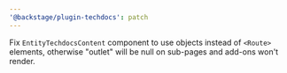 ```yaml
---
'@backstage/plugin-techdocs': patch
---
```


Fix `EntityTechdocsContent` component to use objects instead of `<Route>` elements, otherwise "outlet" will be null on sub-pages and add-ons won't render.
